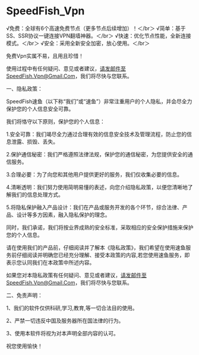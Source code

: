 # SpeedFish_Vpn

√免费：全球有6个高速免费节点（更多节点后续增加）！＜/br＞
√简单：基于SS、SSR协议一键连接VPN翻墙神器。＜/br＞
√快速：优化节点性能，全新连接模式。＜/br＞
√安全：采用全新安全加密，放心使用。＜/br＞

免费Vpn实属不易，且用且珍惜！

使用过程中有任何疑问、意见或者建议，请发邮件至SpeedFish.Vpn@Gmail.Com，我们将尽快与您联系。


一、隐私政策：

SpeedFish速鱼（以下称“我们”或“速鱼”）非常注重用户的个人隐私，并会尽全力保护您的个人信息安全可靠。

我们将恪守以下原则，保护您的个人信息：

1.安全可靠：我们竭尽全力通过合理有效的信息安全技术及管理流程，防止您的信息泄露、损毁、丢失。

2.保护通信秘密：我们严格遵照法律法规，保护您的通信秘密，为您提供安全的通信服务。

3.合理必要：为了向您和其他用户提供更好的服务，我们仅收集必要的信息。

4.清晰透明：我们努力使用简明易懂的表述，向您介绍隐私政策，以便您清晰地了解我们的信息处理方式。

5.将隐私保护融入产品设计：我们在产品或服务开发的各个环节，综合法律、产品、设计等多方因素，融入隐私保护的理念。

同时，我们承诺，我们将按业界成熟的安全标准，采取相应的安全保护措施来保护您的个人信息。

请在使用我们的产品前，仔细阅读并了解本《隐私政策》，我们希望在使用速鱼服务前仔细阅读并明确您已经充分理解、接受本政策的内容,若您使用速鱼服务，即表示您认同我们在本政策中所述内容。

如果您对本隐私政策有任何疑问、意见或者建议，请发邮件至SpeedFish.Vpn@Gmail.Com，我们将尽快与您联系。

二、免责声明：

1、我们的软件仅供科研,学习,教育,等一切合法目的使用。

2、严禁一切违反中国及服务器所在国法律的行为。

3、使用本软件将视为对本声明全部内容的认可。

祝您使用愉快！
